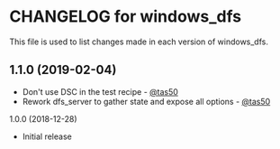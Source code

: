 # CHANGELOG for windows_dfs

This file is used to list changes made in each version of windows_dfs.

## 1.1.0 (2019-02-04)

- Don't use DSC in the test recipe - [@tas50](https://github.com/tas50)
- Rework dfs_server to gather state and expose all options - [@tas50](https://github.com/tas50)

1.0.0 (2018-12-28)

- Initial release

